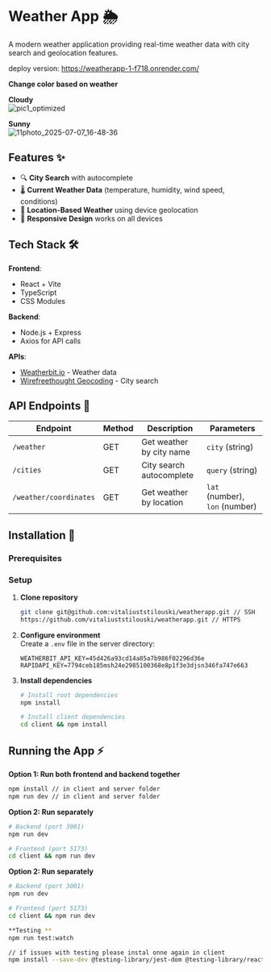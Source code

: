 # Weather App 🌦️

A modern weather application providing real-time weather data with city search and geolocation features.

deploy version:  https://weatherapp-1-f718.onrender.com/

**Change color based on weather**

 **Cloudy** <br/>
![pic1_optimized](https://github.com/user-attachments/assets/2ed0b155-ef97-41d1-b3ea-209b7c0f3438)

**Sunny**<br/>
 ![11photo_2025-07-07_16-48-36](https://github.com/user-attachments/assets/af37268c-cb94-4fde-a62a-4bd651432f86)




## Features ✨

- 🔍 **City Search** with autocomplete
- 🌡️ **Current Weather Data** (temperature, humidity, wind speed, conditions)
- 📍 **Location-Based Weather** using device geolocation
- 📱 **Responsive Design** works on all devices

## Tech Stack 🛠️

**Frontend**:

- React + Vite
- TypeScript
- CSS Modules

**Backend**:

- Node.js + Express
- Axios for API calls

**APIs**:

- [Weatherbit.io](https://www.weatherbit.io/api/weather-current) - Weather data
- [Wirefreethought Geocoding](https://rapidapi.com/wirefreethought/api/) - City search

## API Endpoints 🔗

| Endpoint               | Method | Description              | Parameters                     |
| ---------------------- | ------ | ------------------------ | ------------------------------ |
| `/weather`             | GET    | Get weather by city name | `city` (string)                |
| `/cities`              | GET    | City search autocomplete | `query` (string)               |
| `/weather/coordinates` | GET    | Get weather by location  | `lat` (number), `lon` (number) |

## Installation 🚀

### Prerequisites

### Setup

1. **Clone repository**

   ```bash
   git clone git@github.com:vitaliuststilouski/weatherapp.git // SSH
   https://github.com/vitaliuststilouski/weatherapp.git // HTTPS
   ```

2. **Configure environment**  
   Create a `.env` file in the server directory:

   ```env
   WEATHERBIT_API_KEY=45d426a93cd14a85a7b986f02296d36e
   RAPIDAPI_KEY=7794ceb185msh24e2985100368e8p1f3e3djsn346fa747e663

   ```

3. **Install dependencies**

   ```bash
   # Install root dependencies
   npm install

   # Install client dependencies
   cd client && npm install

## Running the App ⚡

**Option 1: Run both frontend and backend together**

```bash
npm install // in client and server folder
npm run dev // in client and server folder
```

**Option 2: Run separately**
```bash
# Backend (port 3001)
npm run dev

# Frontend (port 5173)
cd client && npm run dev
```

**Option 2: Run separately**
```bash
# Backend (port 3001)
npm run dev

# Frontend (port 5173)
cd client && npm run dev

**Testing **
npm run test:watch

// if issues with testing please instal onne again in client
npm install --save-dev @testing-library/jest-dom @testing-library/react @testing-library/user-event @types/jest
```
